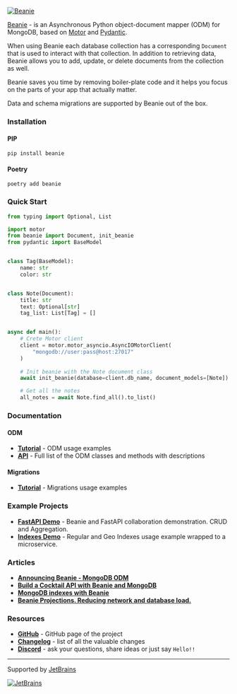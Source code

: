 [![Beanie](https://raw.githubusercontent.com/roman-right/beanie/main/assets/logo/with_text.svg)](https://github.com/roman-right/beanie)

[Beanie](https://github.com/roman-right/beanie) - is an Asynchronous Python object-document mapper (ODM) for MongoDB, based on [Motor](https://motor.readthedocs.io/en/stable/) and [Pydantic](https://pydantic-docs.helpmanual.io/).

When using Beanie each database collection has a corresponding `Document` that is used to interact with that collection.
In addition to retrieving data, Beanie allows you to add, update, or delete documents from the collection as well.

Beanie saves you time by removing boiler-plate code and it helps you focus on the parts of your app that actually matter.

Data and schema migrations are supported by Beanie out of the box.

### Installation

#### PIP

```shell
pip install beanie
```

#### Poetry

```shell
poetry add beanie
```

### Quick Start

```python
from typing import Optional, List

import motor
from beanie import Document, init_beanie
from pydantic import BaseModel


class Tag(BaseModel):
    name: str
    color: str


class Note(Document):
    title: str
    text: Optional[str]
    tag_list: List[Tag] = []


async def main():
    # Crete Motor client
    client = motor.motor_asyncio.AsyncIOMotorClient(
        "mongodb://user:pass@host:27017"
    )
    
    # Init beanie with the Note document class
    await init_beanie(database=client.db_name, document_models=[Note])

    # Get all the notes
    all_notes = await Note.find_all().to_list()
```

### Documentation

#### ODM
- **[Tutorial](https://roman-right.github.io/beanie/tutorial/odm/)** - ODM usage examples
- **[API](https://roman-right.github.io/beanie/documentation/odm/)** - Full list of the ODM classes and
  methods with descriptions

#### Migrations
- **[Tutorial](https://roman-right.github.io/beanie/tutorial/odm/)** - Migrations usage examples

### Example Projects

- **[FastAPI Demo](https://github.com/roman-right/beanie-fastapi-demo)** - Beanie and FastAPI collaboration demonstration. CRUD and Aggregation.
- **[Indexes Demo](https://github.com/roman-right/beanie-index-demo)** - Regular and Geo Indexes usage example wrapped to a microservice. 

### Articles

- **[Announcing Beanie - MongoDB ODM](https://dev.to/romanright/announcing-beanie-mongodb-odm-56e)**
- **[Build a Cocktail API with Beanie and MongoDB](https://developer.mongodb.com/article/beanie-odm-fastapi-cocktails/)**
- **[MongoDB indexes with Beanie](https://dev.to/romanright/mongodb-indexes-with-beanie-43e8)**
- **[Beanie Projections. Reducing network and database load.](https://dev.to/romanright/beanie-projections-reducing-network-and-database-load-3bih)**

### Resources

- **[GitHub](https://github.com/roman-right/beanie)** - GitHub page of the project
- **[Changelog](https://roman-right.github.io/beanie/changelog)** - list of all the valuable changes
- **[Discord](https://discord.gg/ZTTnM7rMaz)** - ask your questions, share ideas or just say `Hello!!`

----
Supported by [JetBrains](https://jb.gg/OpenSource)

[![JetBrains](https://raw.githubusercontent.com/roman-right/beanie/main/assets/logo/jetbrains.svg)](https://jb.gg/OpenSource)
